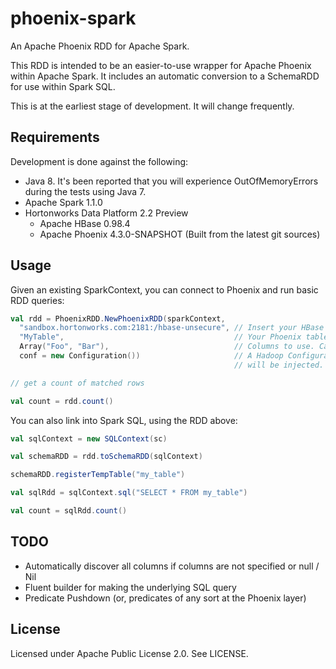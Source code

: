 # phoenix-spark

An Apache Phoenix RDD for Apache Spark.

This RDD is intended to be an easier-to-use wrapper for Apache Phoenix within Apache Spark. It
includes an automatic conversion to a SchemaRDD for use within Spark SQL.

This is at the earliest stage of development. It will change frequently.

## Requirements

Development is done against the following:

* Java 8. It's been reported that you will experience OutOfMemoryErrors during the tests using Java 7.
* Apache Spark 1.1.0
* Hortonworks Data Platform 2.2 Preview 
  * Apache HBase 0.98.4
  * Apache Phoenix 4.3.0-SNAPSHOT (Built from the latest git sources)

## Usage

Given an existing SparkContext, you can connect to Phoenix and run basic RDD queries:

```scala
val rdd = PhoenixRDD.NewPhoenixRDD(sparkContext, 
  "sandbox.hortonworks.com:2181:/hbase-unsecure", // Insert your HBase connection string
  "MyTable",                                      // Your Phoenix table name. This is case-sensitive.   
  Array("Foo", "Bar"),                            // Columns to use. Case-sensitive.
  conf = new Configuration())                     // A Hadoop Configuration object. Phoenix config
                                                  // will be injected.

// get a count of matched rows

val count = rdd.count()
```

You can also link into Spark SQL, using the RDD above:

```scala
val sqlContext = new SQLContext(sc)

val schemaRDD = rdd.toSchemaRDD(sqlContext)

schemaRDD.registerTempTable("my_table")

val sqlRdd = sqlContext.sql("SELECT * FROM my_table")

val count = sqlRdd.count()
```

## TODO

* Automatically discover all columns if columns are not specified or null / Nil
* Fluent builder for making the underlying SQL query
* Predicate Pushdown (or, predicates of any sort at the Phoenix layer)

## License

Licensed under Apache Public License 2.0. See LICENSE.
